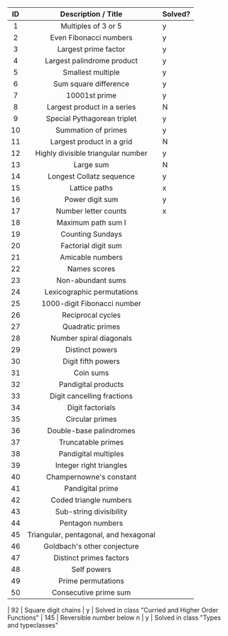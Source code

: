 | ID  |          Description / Title          | Solved? |
|:---:|:-------------------------------------:|---------|
| 1   | Multiples of 3 or 5                   |   y     |
| 2   | Even Fibonacci numbers                |   y     |
| 3   | Largest prime factor                  |   y     |
| 4   | Largest palindrome product            |   y     |
| 5   | Smallest multiple                     |   y     | Solved in class "Types and typeclasses"
| 6   | Sum square difference                 |   y     | Solved in class "Types and typeclasses"
| 7   | 10001st prime                         |   y     | Solved in class "Types and typeclasses"
| 8   | Largest product in a series           |   N     | 
| 9   | Special Pythagorean triplet           |   y     |
| 10  | Summation of primes                   |   y     |
| 11  | Largest product in a grid             |   N     | Another grid. No idea
| 12  | Highly divisible triangular number    |   y     | Solved in class "Curried and Higher Order Functions"
| 13  | Large sum                             |   N     | Another grid. No idea
| 14  | Longest Collatz sequence              |   y     | Solved in class "Curried and Higher Order Functions"
| 15  | Lattice paths                         |   x     |
| 16  | Power digit sum                       |   y     |
| 17  | Number letter counts                  |   x     |
| 18  | Maximum path sum I                    |         |
| 19  | Counting Sundays                      |         |
| 20  | Factorial digit sum                   |         |
| 21  | Amicable numbers                      |         |
| 22  | Names scores                          |         |
| 23  | Non-abundant sums                     |         |
| 24  | Lexicographic permutations            |         |
| 25  | 1000-digit Fibonacci number           |         |
| 26  | Reciprocal cycles                     |         |
| 27  | Quadratic primes                      |         |
| 28  | Number spiral diagonals               |         |
| 29  | Distinct powers                       |         |
| 30  | Digit fifth powers                    |         |
| 31  | Coin sums                             |         |
| 32  | Pandigital products                   |         |
| 33  | Digit cancelling fractions            |         |
| 34  | Digit factorials                      |         |
| 35  | Circular primes                       |         |
| 36  | Double-base palindromes               |         |
| 37  | Truncatable primes                    |         |
| 38  | Pandigital multiples                  |         |
| 39  | Integer right triangles               |         |
| 40  | Champernowne's constant               |         |
| 41  | Pandigital prime                      |         |
| 42  | Coded triangle numbers                |         |
| 43  | Sub-string divisibility               |         |
| 44  | Pentagon numbers                      |         |
| 45  | Triangular, pentagonal, and hexagonal |         |
| 46  | Goldbach's other conjecture           |         |
| 47  | Distinct primes factors               |         |
| 48  | Self powers                           |         |
| 49  | Prime permutations                    |         |
| 50  | Consecutive prime sum                 |         |

| 92  | Square digit chains                   |    y    | Solved in class "Curried and Higher Order Functions"
| 145 | Reversible number below n             |    y    | Solved in class "Types and typeclasses"